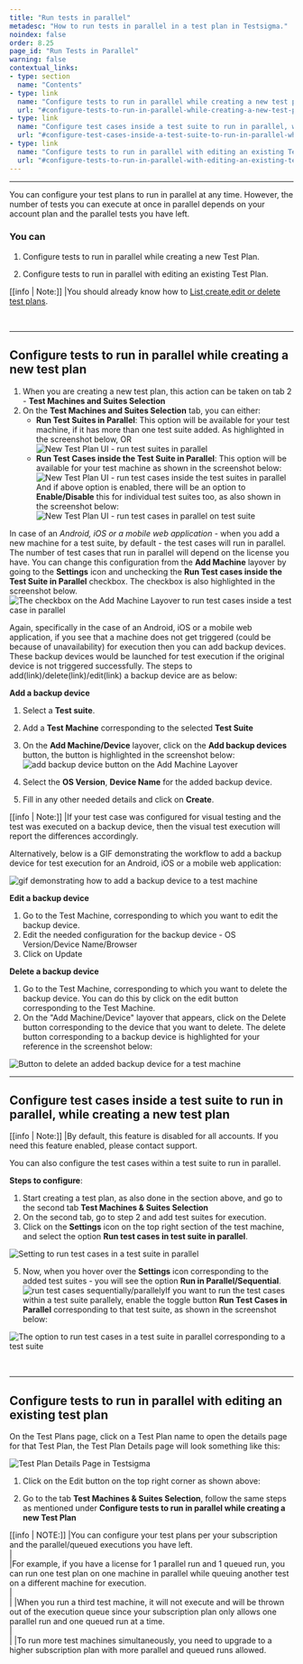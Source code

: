 ```yaml
---
title: "Run tests in parallel"
metadesc: "How to run tests in parallel in a test plan in Testsigma."
noindex: false
order: 8.25
page_id: "Run Tests in Parallel"
warning: false
contextual_links:
- type: section
  name: "Contents" 
- type: link
  name: "Configure tests to run in parallel while creating a new test plan"
  url: "#configure-tests-to-run-in-parallel-while-creating-a-new-test-plan"
- type: link
  name: "Configure test cases inside a test suite to run in parallel, while creating a new Test Plan"
  url: "#configure-test-cases-inside-a-test-suite-to-run-in-parallel-while-creating-a-new-test-plan"
- type: link
  name: "Configure tests to run in parallel with editing an existing Test Plan"
  url: "#configure-tests-to-run-in-parallel-with-editing-an-existing-test-plan"
---
```


---

You can configure your test plans to run in parallel at any time. However, the number of tests you can execute at once in parallel depends on your account plan and the parallel tests you have left.

### You can

1. Configure tests to run in parallel while creating a new Test Plan.

2. Configure tests to run in parallel with editing an existing Test Plan.

[[info | Note:]]
|You should already know how to [List,create,edit or delete test plans](https://testsigma.com/docs/test-management/test-plans/overview/).

&emsp;

---

## **Configure tests to run in parallel while creating a new test plan**

1. When you are creating a new test plan, this action can be taken on tab 2 - **Test Machines and Suites Selection**
2. On the **Test Machines and Suites Selection** tab, you can either:
   - **Run Test Suites in Parallel**: This option will be available for your test machine, if it has more than one test suite added. As highlighted in the screenshot below, OR![New Test Plan UI - run test suites in parallel ](https://s3.amazonaws.com/static-docs.testsigma.com/new_images/test-management/test-plans/run-tests-in-parallel/new-test-plan-ui-run-test-suites-in-parallel.png)
   - **Run Test Cases inside the Test Suite in Parallel**: This option will be available for your test machine as shown in the screenshot below:![New Test Plan UI - run test cases inside the test suites in parallel](https://s3.amazonaws.com/static-docs.testsigma.com/new_images/test-management/test-plans/run-tests-in-parallel/new-test-plan-ui-run-test-cases-inside-the-test-suites-in-parallel.png)
   <br>And if above option is enabled, there will be an option to **Enable/Disable** this for individual test suites too, as also shown in the screenshot below:![New Test Plan UI - run test cases in parallel on test suite](https://s3.amazonaws.com/static-docs.testsigma.com/new_images/test-management/test-plans/run-tests-in-parallel/new-test-plan-ui-run-test-cases-in-parallel-on-test-suite.png)

In case of an *Android, iOS or a mobile web application* - when you add a new machine for a test suite, by default - the test cases will run in parallel. The number of test cases that run in parallel will depend on the license you have. You can change this configuration from the **Add Machine** layover by going to the **Settings** icon and unchecking the **Run Test cases inside the Test Suite in Parallel** checkbox. The checkbox is also highlighted in the screenshot below.![The checkbox on the Add Machine Layover to run test cases inside a test case in parallel](https://s3.amazonaws.com/static-docs.testsigma.com/new_images/test-management/test-plans/run-tests-in-parallel/add-test-machine-checkbox-run-test-cases-inside-the-test-suite-in-parallel.png)

Again, specifically in the case of an Android, iOS or a mobile web application, if you see that a machine does not get triggered (could be because of unavailability) for execution then you can add backup devices. These backup devices would be launched for test execution if the original device is not triggered successfully. The steps to add(link)/delete(link)/edit(link) a backup device are as below:

**Add a backup device**

1. Select a **Test suite**.
2. Add a **Test Machine** corresponding to the selected **Test Suite**
3. On the **Add Machine/Device** layover, click on the **Add backup devices** button, the button is highlighted in the screenshot below:![add backup device button on the Add Machine Layover](https://s3.amazonaws.com/static-docs.testsigma.com/new_images/test-management/test-plans/run-tests-in-parallel/add-test-machine-add-backup-device-button.png)

4. Select the **OS Version**, **Device Name** for the added backup device.
5. Fill in any other needed details and click on **Create**.

[[info | Note:]]
|If your test case was configured for visual testing and the test was executed on a backup device, then the visual test execution will report the differences accordingly.

Alternatively, below is a GIF demonstrating the workflow to add a backup device for test execution for an Android, iOS or a mobile web application:

![gif demonstrating how to add a backup device to a test machine](https://s3.amazonaws.com/static-docs.testsigma.com/new_images/test-management/test-plans/run-tests-in-parallel/add-test-machine-add-back-up-device-gif.gif)

**Edit a backup device**

1. Go to the Test Machine, corresponding to which you want to edit the backup device.
2. Edit the needed configuration for the backup device - OS Version/Device Name/Browser
3. Click on Update

**Delete a backup device**

1. Go to the Test Machine, corresponding to which you want to delete the backup device. You can do this by click on the edit button corresponding to the Test Machine.
2. On the "Add Machine/Device" layover that appears, click on the Delete button corresponding to the device that you want to delete. The delete button corresponding to a backup device is highlighted for your reference in the screenshot below:

![Button to delete an added backup device for a test machine](https://s3.amazonaws.com/static-docs.testsigma.com/new_images/test-management/test-plans/run-tests-in-parallel/add-test-machine-delete-backup-device-button.png)

---
## **Configure test cases inside a test suite to run in parallel, while creating a new test plan**

[[info | Note:]]
|By default, this feature is disabled for all accounts. If you need this feature enabled, please contact support.

You can also configure the test cases within a test suite to run in parallel.

**Steps to configure**:

1. Start creating a test plan, as also done in the section above, and go to the second tab **Test Machines & Suites Selection**
2. On the second tab, go to step 2 and add test suites for execution.
3. Click on the **Settings** icon on the top right section of the test machine, and select the option **Run test cases in test suite in parallel**.

![Setting to run test cases in a test suite in parallel](https://s3.amazonaws.com/static-docs.testsigma.com/new_images/test-management/test-plans/run-tests-in-parallel/run_testsuites_in_parallel.png)


5. Now, when you hover over the **Settings** icon corresponding to the added test suites - you will see the option **Run in Parallel/Sequential**. ![run test cases sequentially/parallely](https://s3.amazonaws.com/static-docs.testsigma.com/new_images/test-management/test-plans/run-tests-in-parallel/run_in_parallel_or_sequential.png)If you want to run the test cases within a test suite parallely, enable the toggle button **Run Test Cases in Parallel** corresponding to that test suite, as shown in the screenshot below:

![The option to run test cases in a test suite in parallel corresponding to a test suite](https://s3.amazonaws.com/static-docs.testsigma.com/new_images/test-management/test-plans/run-tests-in-parallel/run_test_cases_in_parallel.png)

&emsp;

---
## **Configure tests to run in parallel with editing an existing test plan**
On the Test Plans page, click on a Test Plan name to open the details page for that Test Plan, the Test Plan Details page will look something like this:

![Test Plan Details Page in Testsigma](https://docs.testsigma.com/images/run-tests-in-parallel/test-plan-details-page-testsigma.png)

1. Click on the Edit button on the top right corner as shown above:

2. Go to the tab **Test Machines & Suites Selection**, follow the same steps as mentioned under **Configure tests to run in parallel while creating a new Test Plan**

[[info | NOTE:]]
|You can configure your test plans per your subscription and the parallel/queued executions you have left.<br>
|<br>
|For example, if you have a license for 1 parallel run and 1 queued run, you can run one test plan on one machine in parallel while queuing another test on a different machine for execution.<br>
|<br>
|
|When you run a third test machine, it will not execute and will be thrown out of the execution queue since your subscription plan only allows one parallel run and one queued run at a time.<br>
|<br>
|
|To run more test machines simultaneously, you need to upgrade to a higher subscription plan with more parallel and queued runs allowed.<br>
